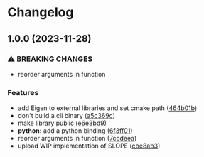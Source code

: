 # Changelog

## 1.0.0 (2023-11-28)


### ⚠ BREAKING CHANGES

* reorder arguments in function

### Features

* add Eigen to external libraries and set cmake path ([464b01b](https://github.com/jolars/libslope/commit/464b01b7bd177524631ab4d4cb74eacb274aefa2))
* don't build a cli binary ([a5c369c](https://github.com/jolars/libslope/commit/a5c369c747fd0d9b8356ff52a0f76f8f8bcee352))
* make library public ([e6e3bd9](https://github.com/jolars/libslope/commit/e6e3bd9a9c10196d289f50bd5184a71622c693e7))
* **python:** add a python binding ([6f3ff01](https://github.com/jolars/libslope/commit/6f3ff01d2aec80700af3674624b6cf6f804684b4))
* reorder arguments in function ([7ccdeea](https://github.com/jolars/libslope/commit/7ccdeea01ed02018e4f7d47a0b21c278d8c0cae2))
* upload WIP implementation of SLOPE ([cbe8ab3](https://github.com/jolars/libslope/commit/cbe8ab363628ef87b9f17561f239b38128f36da2))
